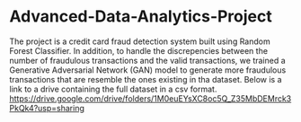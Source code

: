 # Advanced-Data-Analytics-Project
The project is a credit card fraud detection system built using Random Forest Classifier. 
In addition, to handle the discrepencies between the number of fraudulous transactions and the valid transactions, we trained a Generative Adversarial Network (GAN) model to generate more fraudulous 
transactions that are resemble the ones existing in tha dataset. 
Below is a link to a drive containing the full dataset in a csv format. 
https://drive.google.com/drive/folders/1M0euEYsXC8oc5Q_Z35MbDEMrck3PkQk4?usp=sharing
